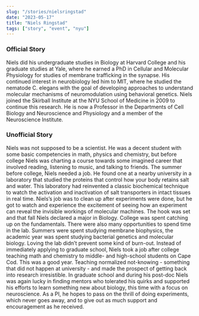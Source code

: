 ```yaml
---
slug: "/stories/nielsringstad"
date: "2023-05-17"
title: "Niels Ringstad"
tags: ["story", "event", "nyu"]
---
```

### Official Story
Niels did his undergraduate studies in Biology at Harvard College and his graduate studies at Yale, where he earned a PhD in Cellular and Molecular Physiology for studies of membrane trafficking in the synapse. His continued interest in neurobiology led him to MIT, where he studied the nematode C. elegans with the goal of developing approaches to understand molecular mechanisms of neuromodulation using behavioral genetics. Niels joined the Skirball Institute at the NYU School of Medicine in 2009 to continue this research. He is now a Professor in the Departments of Cell Biology and Neuroscience and Physiology and a member of the Neuroscience Institute.

### Unofficial Story
Niels was not supposed to be a scientist. He was a decent student with some basic competencies in math, physics and chemistry, but before college Niels was charting a course towards some imagined career that involved reading, listening to music, and talking to friends. The summer before college, Niels needed a job. He found one at a nearby university in a laboratory that studied the proteins that control how your body retains salt and water. This laboratory had reinvented a classic biochemical technique to watch the activation and inactivation of salt transporters in intact tissues in real time. Niels’s job was to clean up after experiments were done, but he got to watch and experience the excitement of seeing how an experiment can reveal the invisible workings of molecular machines. The hook was set and that fall Niels declared a major in Biology. College was spent catching up on the fundamentals. There were also many opportunities to spend time in the lab. Summers were spent studying membrane biophysics, the academic year was spent studying bacterial genetics and molecular biology. Loving the lab didn’t prevent some kind of burn-out. Instead of immediately applying to graduate school, Niels took a job after college teaching math and chemistry to middle- and high-school students on Cape Cod. This was a good year. Teaching normalized not-knowing - something that did not happen at university - and made the prospect of getting back into research irresistible. In graduate school and during his post-doc Niels was again lucky in finding mentors who tolerated his quirks and supported his efforts to learn something new about biology, this time with a focus on neuroscience. As a PI, he hopes to pass on the thrill of doing experiments, which never goes away, and to give out as much support and encouragement as he received.

